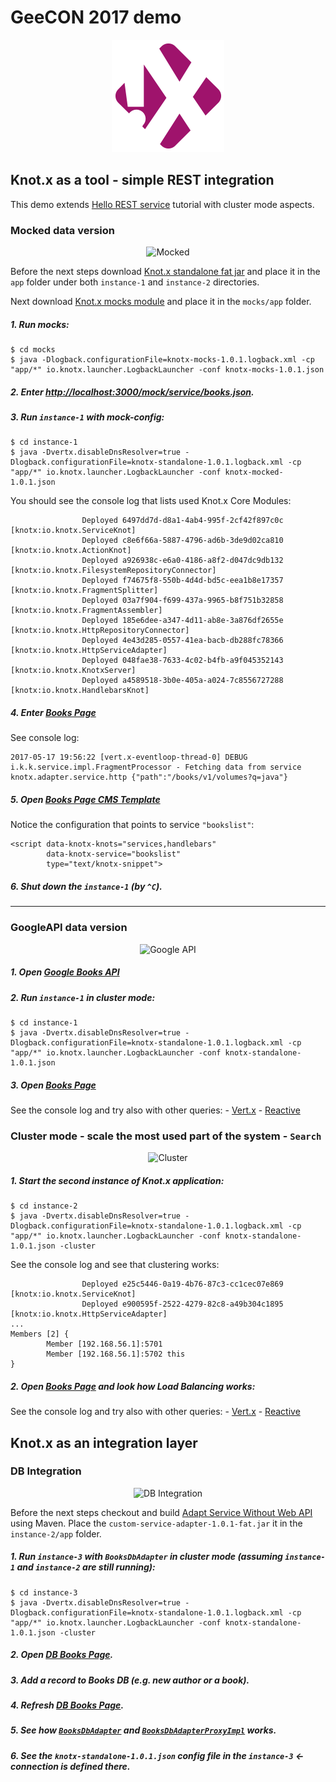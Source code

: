 # GeeCON 2017 demo

<p align="center">
  <img src="https://github.com/Cognifide/knotx/blob/master/icons/180x180.png?raw=true" alt="Knot.x Logo"/>
</p>

## Knot.x as a tool - simple REST integration

This demo extends [Hello REST service](http://knotx.io/blog/hello-rest-service/) tutorial with cluster mode aspects.

### Mocked data version

<p align="center">
  <img src="https://raw.githubusercontent.com/Knotx/knotx-tutorials/feature/geecon-demo/conferences/geecon2017/img/demo-knot-1.png" alt="Mocked"/>
</p>

Before the next steps download [Knot.x standalone fat jar](https://oss.sonatype.org/content/groups/public/io/knotx/knotx-standalone/1.0.1/knotx-standalone-1.0.1.fat.jar)
 and place it in the `app` folder under both `instance-1` and `instance-2` directories.

Next download [Knot.x mocks module](https://oss.sonatype.org/content/groups/public/io/knotx/knotx-mocks/1.0.1/knotx-mocks-1.0.1.fat.jar)
and place it in the `mocks/app` folder.

##### 1. Run mocks:
```
$ cd mocks
$ java -Dlogback.configurationFile=knotx-mocks-1.0.1.logback.xml -cp "app/*" io.knotx.launcher.LogbackLauncher -conf knotx-mocks-1.0.1.json
```

##### 2. Enter [http://localhost:3000/mock/service/books.json](http://localhost:3000/mock/service/books.json).

##### 3. Run `instance-1` with mock-config:
```
$ cd instance-1
$ java -Dvertx.disableDnsResolver=true -Dlogback.configurationFile=knotx-standalone-1.0.1.logback.xml -cp "app/*" io.knotx.launcher.LogbackLauncher -conf knotx-mocked-1.0.1.json
```

You should see the console log that lists used Knot.x Core Modules:
```
                Deployed 6497dd7d-d8a1-4ab4-995f-2cf42f897c0c [knotx:io.knotx.ServiceKnot]
                Deployed c8e6f66a-5887-4796-ad6b-3de9d02ca810 [knotx:io.knotx.ActionKnot]
                Deployed a926938c-e6a0-4186-a8f2-d047dc9db132 [knotx:io.knotx.FilesystemRepositoryConnector]
                Deployed f74675f8-550b-4d4d-bd5c-eea1b8e17357 [knotx:io.knotx.FragmentSplitter]
                Deployed 03a7f904-f699-437a-9965-b8f751b32858 [knotx:io.knotx.FragmentAssembler]
                Deployed 185e6dee-a347-4d11-ab8e-3a876df2655e [knotx:io.knotx.HttpRepositoryConnector]
                Deployed 4e43d285-0557-41ea-bacb-db288fc78366 [knotx:io.knotx.HttpServiceAdapter]
                Deployed 048fae38-7633-4c02-b4fb-a9f045352143 [knotx:io.knotx.KnotxServer]
                Deployed a4589518-3b0e-405a-a024-7c8556727288 [knotx:io.knotx.HandlebarsKnot]
```


##### 4. Enter [Books Page](http://localhost:8092/service/books.html)
See console log:
```
2017-05-17 19:56:22 [vert.x-eventloop-thread-0] DEBUG i.k.k.service.impl.FragmentProcessor - Fetching data from service knotx.adapter.service.http {"path":"/books/v1/volumes?q=java"}
```

##### 5. Open [Books Page CMS Template](https://github.com/Knotx/knotx-tutorials/blob/feature/geecon-demo/conferences/geecon2017/instance-1/library/service/books.html#L25)
Notice the configuration that points to service `"bookslist"`:
```
<script data-knotx-knots="services,handlebars"
        data-knotx-service="bookslist"
        type="text/knotx-snippet">
```

##### 6. Shut down the `instance-1` (by `^C`).

---

### GoogleAPI data version

<p align="center">
  <img src="https://raw.githubusercontent.com/Knotx/knotx-tutorials/feature/geecon-demo/conferences/geecon2017/img/demo-knot-2.png" alt="Google API"/>
</p>

##### 1. Open [Google Books API](https://www.googleapis.com/books/v1/volumes?q=java)

##### 2. Run `instance-1` in *cluster* mode:
```
$ cd instance-1
$ java -Dvertx.disableDnsResolver=true -Dlogback.configurationFile=knotx-standalone-1.0.1.logback.xml -cp "app/*" io.knotx.launcher.LogbackLauncher -conf knotx-standalone-1.0.1.json
```

##### 3. Open [Books Page](http://localhost:8092/service/books.html?q=java)
See the console log and try also with other queries:
    - [Vert.x](http://localhost:8092/service/books.html?q=vertx)
    - [Reactive](http://localhost:8092/service/books.html?q=reactive)

### Cluster mode - scale the most used part of the system - `Search`

<p align="center">
  <img src="https://raw.githubusercontent.com/Knotx/knotx-tutorials/feature/geecon-demo/conferences/geecon2017/img/demo-knot-3.png" alt="Cluster"/>
</p>

##### 1. Start the second instance of Knot.x application:
```
$ cd instance-2
$ java -Dvertx.disableDnsResolver=true -Dlogback.configurationFile=knotx-standalone-1.0.1.logback.xml -cp "app/*" io.knotx.launcher.LogbackLauncher -conf knotx-standalone-1.0.1.json -cluster
```

See the console log and see that clustering works:
 ```
                 Deployed e25c5446-0a19-4b76-87c3-cc1cec07e869 [knotx:io.knotx.ServiceKnot]
                 Deployed e900595f-2522-4279-82c8-a49b304c1895 [knotx:io.knotx.HttpServiceAdapter]
 ...
 Members [2] {
         Member [192.168.56.1]:5701
         Member [192.168.56.1]:5702 this
 }
 ```

##### 2. Open [Books Page](http://localhost:8092/service/books.html?q=java) and look how **Load Balancing** works:
See the console log and try also with other queries:
    - [Vert.x](http://localhost:8092/service/books.html?q=vertx)
    - [Reactive](http://localhost:8092/service/books.html?q=reactive)


## Knot.x as an integration layer

### DB Integration

<p align="center">
  <img src="https://raw.githubusercontent.com/Knotx/knotx-tutorials/feature/geecon-demo/conferences/geecon2017/img/demo-knot-4.png" alt="DB Integration"/>
</p>

Before the next steps checkout and build [Adapt Service Without Web API](https://github.com/Knotx/knotx-tutorials/tree/master/adapt-service-without-webapi)
using Maven. Place the `custom-service-adapter-1.0.1-fat.jar` it in the `instance-2/app` folder.

##### 1. Run `instance-3` with `BooksDbAdapter` in cluster mode (assuming `instance-1` and `instance-2` are still running):

```
$ cd instance-3
$ java -Dvertx.disableDnsResolver=true -Dlogback.configurationFile=knotx-standalone-1.0.1.logback.xml -cp "app/*" io.knotx.launcher.LogbackLauncher -conf knotx-standalone-1.0.1.json -cluster
```

##### 2. Open [DB Books Page](http://localhost:8092/db/books.html).

##### 3. Add a record to Books DB (e.g. new author or a book).

##### 4. Refresh [DB Books Page](http://localhost:8092/db/books.html).

##### 5. See how [`BooksDbAdapter`]() and [`BooksDbAdapterProxyImpl`]() works.

##### 6. See the `knotx-standalone-1.0.1.json` config file in the `instance-3` <- connection is defined there.
